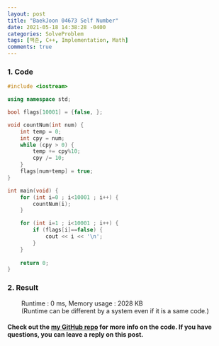 ```yaml
---
layout: post
title: "BaekJoon 04673 Self Number"
date: 2021-05-18 14:38:28 -0400
categories: SolveProblem
tags: [백준, C++, Implementation, Math]
comments: true
---
```


### 1. Code
```cpp
#include <iostream>

using namespace std;

bool flags[10001] = {false, };

void countNum(int num) {
    int temp = 0;
    int cpy = num;
    while (cpy > 0) {
        temp += cpy%10;
        cpy /= 10;
    }
    flags[num+temp] = true; 
}

int main(void) {
    for (int i=0 ; i<10001 ; i++) {
        countNum(i);
    }

    for (int i=1 ; i<10001 ; i++) {
        if (flags[i]==false) {
            cout << i << '\n';
        }
    } 
    
    return 0;
}
```

### 2. Result
&nbsp;&nbsp;&nbsp;&nbsp;&nbsp;&nbsp;&nbsp;&nbsp;Runtime : 0 ms, Memory usage : 2028 KB  
&nbsp;&nbsp;&nbsp;&nbsp;&nbsp;&nbsp;&nbsp;&nbsp;(Runtime can be different by a system even if it is a same code.)

#### Check out the [my GitHub repo][hyuk-gh] for more info on the code. If you have questions, you can leave a reply on this post.
[hyuk-gh]: https://github.com/dlgur1994/StudyAlgorithms
